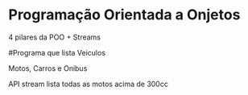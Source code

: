 # Programação Orientada a Onjetos
4 pilares da POO + Streams

#Programa que lista Veiculos 

Motos, Carros e Onibus

API stream lista todas as motos acima de 300cc
